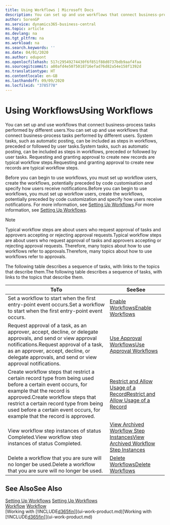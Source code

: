 ```yaml
---
title: Using Workflows | Microsoft Docs
description: You can set up and use workflows that connect business-process tasks performed by different users. System tasks, such as automatic posting, can be included as steps in workflows, preceded or followed by user tasks. Requesting and granting approval to create new records are typical workflow steps.
author: SorenGP
ms.service: dynamics365-business-central
ms.topic: article
ms.devlang: na
ms.tgt_pltfrm: na
ms.workload: na
ms.search.keywords: ''
ms.date: 04/01/2020
ms.author: edupont
ms.openlocfilehash: 517c29549274430f6f851f88d0737bdb9aaf4faa
ms.sourcegitcommit: a80afd4e5075018716efad76d82a54e158f1392d
ms.translationtype: HT
ms.contentlocale: en-GB
ms.lasthandoff: 09/09/2020
ms.locfileid: "3785778"
---
```

# <a name="using-workflows"></a><span data-ttu-id="46140-105">Using Workflows</span><span class="sxs-lookup"><span data-stu-id="46140-105">Using Workflows</span></span>
<span data-ttu-id="46140-106">You can set up and use workflows that connect business-process tasks performed by different users.</span><span class="sxs-lookup"><span data-stu-id="46140-106">You can set up and use workflows that connect business-process tasks performed by different users.</span></span> <span data-ttu-id="46140-107">System tasks, such as automatic posting, can be included as steps in workflows, preceded or followed by user tasks.</span><span class="sxs-lookup"><span data-stu-id="46140-107">System tasks, such as automatic posting, can be included as steps in workflows, preceded or followed by user tasks.</span></span> <span data-ttu-id="46140-108">Requesting and granting approval to create new records are typical workflow steps.</span><span class="sxs-lookup"><span data-stu-id="46140-108">Requesting and granting approval to create new records are typical workflow steps.</span></span>  

 <span data-ttu-id="46140-109">Before you can begin to use workflows, you must set up workflow users, create the workflows, potentially preceded by code customisation and specify how users receive notifications.</span><span class="sxs-lookup"><span data-stu-id="46140-109">Before you can begin to use workflows, you must set up workflow users, create the workflows, potentially preceded by code customization and specify how users receive notifications.</span></span> <span data-ttu-id="46140-110">For more information, see [Setting Up Workflows](across-set-up-workflows.md).</span><span class="sxs-lookup"><span data-stu-id="46140-110">For more information, see [Setting Up Workflows](across-set-up-workflows.md).</span></span>  

> [!NOTE]  
>  <span data-ttu-id="46140-111">Typical workflow steps are about users who request approval of tasks and approvers accepting or rejecting approval requests.</span><span class="sxs-lookup"><span data-stu-id="46140-111">Typical workflow steps are about users who request approval of tasks and approvers accepting or rejecting approval requests.</span></span> <span data-ttu-id="46140-112">Therefore, many topics about how to use workflows refer to approvals.</span><span class="sxs-lookup"><span data-stu-id="46140-112">Therefore, many topics about how to use workflows refer to approvals.</span></span>  

 <span data-ttu-id="46140-113">The following table describes a sequence of tasks, with links to the topics that describe them.</span><span class="sxs-lookup"><span data-stu-id="46140-113">The following table describes a sequence of tasks, with links to the topics that describe them.</span></span>  

|<span data-ttu-id="46140-114">**To**</span><span class="sxs-lookup"><span data-stu-id="46140-114">**To**</span></span>|<span data-ttu-id="46140-115">**See**</span><span class="sxs-lookup"><span data-stu-id="46140-115">**See**</span></span>|  
|------------|-------------|  
|<span data-ttu-id="46140-116">Set a workflow to start when the first entry-point event occurs.</span><span class="sxs-lookup"><span data-stu-id="46140-116">Set a workflow to start when the first entry-point event occurs.</span></span>|[<span data-ttu-id="46140-117">Enable Workflows</span><span class="sxs-lookup"><span data-stu-id="46140-117">Enable Workflows</span></span>](across-how-to-enable-workflows.md)|  
|<span data-ttu-id="46140-118">Request approval of a task, as an approver, accept, decline, or delegate approvals, and send or view approval notifications.</span><span class="sxs-lookup"><span data-stu-id="46140-118">Request approval of a task, as an approver, accept, decline, or delegate approvals, and send or view approval notifications.</span></span>|[<span data-ttu-id="46140-119">Use Approval Workflows</span><span class="sxs-lookup"><span data-stu-id="46140-119">Use Approval Workflows</span></span>](across-how-use-approval-workflows.md)|  
|<span data-ttu-id="46140-120">Create workflow steps that restrict a certain record type from being used before a certain event occurs, for example that the record is approved.</span><span class="sxs-lookup"><span data-stu-id="46140-120">Create workflow steps that restrict a certain record type from being used before a certain event occurs, for example that the record is approved.</span></span>|[<span data-ttu-id="46140-121">Restrict and Allow Usage of a Record</span><span class="sxs-lookup"><span data-stu-id="46140-121">Restrict and Allow Usage of a Record</span></span>](across-how-to-restrict-and-allow-usage-of-a-record.md)|  
|<span data-ttu-id="46140-122">View workflow step instances of status Completed.</span><span class="sxs-lookup"><span data-stu-id="46140-122">View workflow step instances of status Completed.</span></span>|[<span data-ttu-id="46140-123">View Archived Workflow Step Instances</span><span class="sxs-lookup"><span data-stu-id="46140-123">View Archived Workflow Step Instances</span></span>](across-how-to-view-archived-workflow-step-instances.md)|  
|<span data-ttu-id="46140-124">Delete a workflow that you are sure will no longer be used.</span><span class="sxs-lookup"><span data-stu-id="46140-124">Delete a workflow that you are sure will no longer be used.</span></span>|[<span data-ttu-id="46140-125">Delete Workflows</span><span class="sxs-lookup"><span data-stu-id="46140-125">Delete Workflows</span></span>](across-how-to-delete-workflows.md)|  

## <a name="see-also"></a><span data-ttu-id="46140-126">See Also</span><span class="sxs-lookup"><span data-stu-id="46140-126">See Also</span></span>  
<span data-ttu-id="46140-127">[Setting Up Workflows](across-set-up-workflows.md) </span><span class="sxs-lookup"><span data-stu-id="46140-127">[Setting Up Workflows](across-set-up-workflows.md) </span></span>  
<span data-ttu-id="46140-128">[Workflow](across-workflow.md) </span><span class="sxs-lookup"><span data-stu-id="46140-128">[Workflow](across-workflow.md) </span></span>  
<span data-ttu-id="46140-129">[Working with [!INCLUDE[d365fin](includes/d365fin_md.md)]](ui-work-product.md)</span><span class="sxs-lookup"><span data-stu-id="46140-129">[Working with [!INCLUDE[d365fin](includes/d365fin_md.md)]](ui-work-product.md)</span></span>
